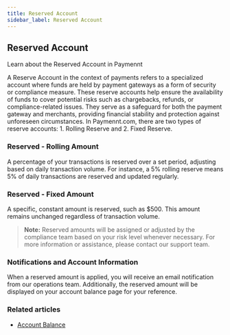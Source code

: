 ```yaml
---
title: Reserved Account
sidebar_label: Reserved Account
---
```


## Reserved Account

Learn about the Reserved Account in Paymennt

A Reserve Account in the context of payments refers to a specialized account where funds are held by payment gateways as a form of security or compliance measure. These reserve accounts help ensure the availability of funds to cover potential risks such as chargebacks, refunds, or compliance-related issues. They serve as a safeguard for both the payment gateway and merchants, providing financial stability and protection against unforeseen circumstances.
In Paymennt.com, there are two types of reserve accounts: 1. Rolling Reserve and 2. Fixed Reserve.

### Reserved - Rolling Amount

A percentage of your transactions is reserved over a set period, adjusting based on daily transaction volume. For instance, a 5% rolling reserve means 5% of daily transactions are reserved and updated regularly.

### Reserved - Fixed Amount

A specific, constant amount is reserved, such as $500. This amount remains unchanged regardless of transaction volume.

> **Note:** Reserved amounts will be assigned or adjusted by the compliance team based on your risk level whenever necessary. For more information or assistance, please contact our support team.

### Notifications and Account Information

When a reserved amount is applied, you will receive an email notification from our operations team. Additionally, the reserved amount will be displayed on your account balance page for your reference.

### Related articles

* [Account Balance](/10-funds-and-payments/1-account-balance.md)
